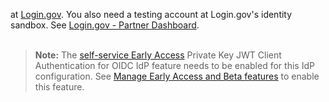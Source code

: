 at [Login.gov](https://secure.login.gov/). You also need a testing account at Login.gov's identity sandbox. See [Login.gov - Partner Dashboard](https://dashboard.int.identitysandbox.gov/).
<br><br>
> **Note:** The [self-service Early Access](/docs/concepts/feature-lifecycle-management/#self-service-features) Private Key JWT Client Authentication for OIDC IdP feature needs to be enabled for this IdP configuration. See [Manage Early Access and Beta features](https://help.okta.com/okta_help.htm?id=ext_secur_manage_ea_bata) to enable this feature. <ApiLifecycle access="ea" />
<!-- Need SUPPORT_PRIVATE_KEY_JWT_FOR_OIDC_IDP FF enabled -->
